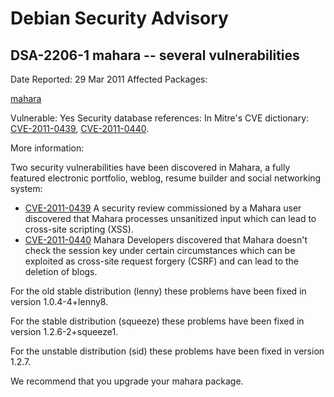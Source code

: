 
Debian Security Advisory
========================


DSA-2206-1 mahara -- several vulnerabilities
--------------------------------------------



Date Reported:
29 Mar 2011
Affected Packages:

[mahara](https://packages.debian.org/src:mahara)

Vulnerable:
Yes
Security database references:
In Mitre's CVE dictionary: [CVE-2011-0439](https://security-tracker.debian.org/tracker/CVE-2011-0439), [CVE-2011-0440](https://security-tracker.debian.org/tracker/CVE-2011-0440).  

More information:

Two security vulnerabilities have been discovered in Mahara, a fully
featured electronic portfolio, weblog, resume builder and social
networking system:


* [CVE-2011-0439](https://cve.mitre.org/cgi-bin/cvename.cgi?name=CVE-2011-0439)
A security review commissioned by a Mahara user discovered that
 Mahara processes unsanitized input which can lead to cross-site
 scripting (XSS).
* [CVE-2011-0440](https://cve.mitre.org/cgi-bin/cvename.cgi?name=CVE-2011-0440)
Mahara Developers discovered that Mahara doesn't check the session
 key under certain circumstances which can be exploited as
 cross-site request forgery (CSRF) and can lead to the deletion of
 blogs.


For the old stable distribution (lenny) these problems have been fixed in
version 1.0.4-4+lenny8.


For the stable distribution (squeeze) these problems have been fixed in
version 1.2.6-2+squeeze1.


For the unstable distribution (sid) these problems have been fixed in
version 1.2.7.


We recommend that you upgrade your mahara package.





